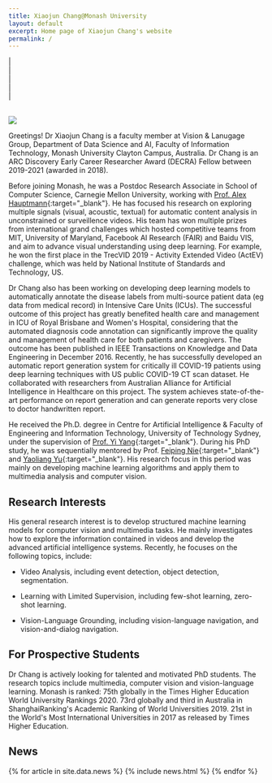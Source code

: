 ```yaml
---
title: Xiaojun Chang@Monash University
layout: default
excerpt: Home page of Xiaojun Chang's website
permalink: /
---
```


| <a href="mailto:cxj273@gmail.com" target="_blank" style="text-align:center; display:block"><i class="fa fa-envelope ai-3x"></i></a> | <a href="{{ site.google_scholar_url }}" target="_blank" style="text-align:center; display:block"><i class="ai ai-google-scholar-square ai-3x"></i></a> | <a href="https://linkedin.com/in/{{ site.linkedin_username }}" target="_blank" style="text-align:center; display:block"><i class="fa fa-linkedin ai-3x"></i></a> | <a href="https://research.monash.edu/en/persons/xiaojun-chang" target="_blank" style="text-align:center; display:block"><i class="fa fa-github ai-3x"></i></a> |

<br/>

<img class="profile-picture" src="{{site.url}}{{site.baseurl}}/images/profile-picture/profile_picture.jpg" />

Greetings! Dr Xiaojun Chang is a faculty member at Vision & Lanugage Group, Department of Data Science and AI, Faculty of Information Technology, Monash University Clayton Campus, Australia. Dr Chang is an ARC Discovery Early Career Researcher Award (DECRA) Fellow between 2019-2021 (awarded in 2018).

Before joining Monash, he was a Postdoc Research Associate in School of Computer Science, Carnegie Mellon University, working with [Prof. Alex Hauptmann](http://www.cs.cmu.edu/~alex/){:target="_blank"}. He has focused his research on exploring multiple signals (visual, acoustic, textual) for automatic content analysis in unconstrained or surveillence videos. His team has won multiple prizes from international grand challenges which hosted competitive teams from MIT, University of Maryland, Facebook AI Research (FAIR) and Baidu VIS, and aim to advance visual understanding using deep learning. For example, he won the first place in the TrecVID 2019 - Activity Extended Video (ActEV) challenge, which was held by National Institute of Standards and Technology, US.

Dr Chang also has been working on developing deep learning models to automatically annotate the disease labels from multi-source patient data (eg data from medical record) in Intensive Care Units (ICUs). The successful outcome of this project has greatly benefited health care and management in ICU of Royal Brisbane and Women&#39;s Hospital, considering that the automated diagnosis code annotation can significantly improve the quality and management of health care for both patients and caregivers. The outcome has been published in IEEE Transactions on Knowledge and Data Engineering in December 2016. Recently, he has successfully developed an automatic report generation system for critically ill COVID-19 patients using deep learning techniques with US public COVID-19 CT scan dataset. He collaborated with researchers from Australian Alliance for Artificial Intelligence in Healthcare on this project. The system achieves state-of-the-art performance on report generation and can generate reports very close to doctor handwritten report.

He received the Ph.D. degree in Centre for Artificial Intelligence & Faculty of Engineering and Information Technology, University of Technology Sydney, under the supervision of [Prof. Yi Yang](http://www.cs.cmu.edu/~yiyang/){:target="_blank"}. During his PhD study, he was sequentially mentored by Prof. [Feiping Nie](http://www.escience.cn/people/fpnie/){:target="_blank"} and [Yaoliang Yu](https://cs.uwaterloo.ca/~y328yu/){:target="_blank"}. His research focus in this period was mainly on developing machine learning algorithms and apply them to multimedia analysis and computer vision.

## Research Interests

His general research interest is to develop structured machine learning models for computer vision and multimedia tasks. He mainly investigates how to explore the information contained in videos and develop the advanced artificial intelligence systems. Recently, he focuses on the following topics, include:

- Video Analysis, including event detection, object detection, segmentation.

- Learning with Limited Supervision, including few-shot learning, zero-shot learning.

- Vision-Language Grounding, including vision-language navigation, and vision-and-dialog navigation.

## For Prospective Students

Dr Chang is actively looking for talented and motivated PhD students. The research topics include multimedia, computer vision and vision-language learning. Monash is ranked: 75th globally in the Times Higher Education World University Rankings 2020. 73rd globally and third in Australia in ShanghaiRanking's Academic Ranking of World Universities 2019. 21st in the World's Most International Universities in 2017 as released by Times Higher Education.


## News

<table>
{% for article in site.data.news %}
<tr>
{% include news.html %}
</tr>
{% endfor %}
</table>
